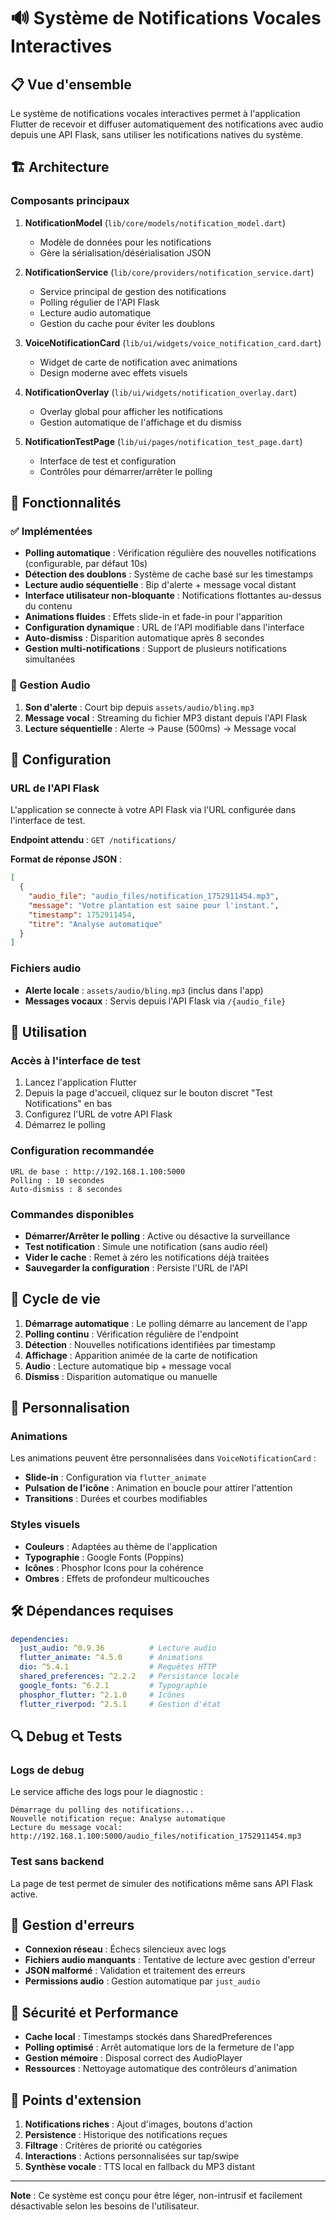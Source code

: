 # 🔊 Système de Notifications Vocales Interactives

## 📋 Vue d'ensemble

Le système de notifications vocales interactives permet à l'application Flutter de recevoir et diffuser automatiquement des notifications avec audio depuis une API Flask, sans utiliser les notifications natives du système.

## 🏗️ Architecture

### Composants principaux

1. **NotificationModel** (`lib/core/models/notification_model.dart`)
   - Modèle de données pour les notifications
   - Gère la sérialisation/désérialisation JSON

2. **NotificationService** (`lib/core/providers/notification_service.dart`)
   - Service principal de gestion des notifications
   - Polling régulier de l'API Flask
   - Lecture audio automatique
   - Gestion du cache pour éviter les doublons

3. **VoiceNotificationCard** (`lib/ui/widgets/voice_notification_card.dart`)
   - Widget de carte de notification avec animations
   - Design moderne avec effets visuels

4. **NotificationOverlay** (`lib/ui/widgets/notification_overlay.dart`)
   - Overlay global pour afficher les notifications
   - Gestion automatique de l'affichage et du dismiss

5. **NotificationTestPage** (`lib/ui/pages/notification_test_page.dart`)
   - Interface de test et configuration
   - Contrôles pour démarrer/arrêter le polling

## 🚀 Fonctionnalités

### ✅ Implémentées

- **Polling automatique** : Vérification régulière des nouvelles notifications (configurable, par défaut 10s)
- **Détection des doublons** : Système de cache basé sur les timestamps
- **Lecture audio séquentielle** : Bip d'alerte + message vocal distant
- **Interface utilisateur non-bloquante** : Notifications flottantes au-dessus du contenu
- **Animations fluides** : Effets slide-in et fade-in pour l'apparition
- **Configuration dynamique** : URL de l'API modifiable dans l'interface
- **Auto-dismiss** : Disparition automatique après 8 secondes
- **Gestion multi-notifications** : Support de plusieurs notifications simultanées

### 🎵 Gestion Audio

1. **Son d'alerte** : Court bip depuis `assets/audio/bling.mp3`
2. **Message vocal** : Streaming du fichier MP3 distant depuis l'API Flask
3. **Lecture séquentielle** : Alerte → Pause (500ms) → Message vocal

## 🔧 Configuration

### URL de l'API Flask

L'application se connecte à votre API Flask via l'URL configurée dans l'interface de test.

**Endpoint attendu** : `GET /notifications/`

**Format de réponse JSON** :
```json
[
  {
    "audio_file": "audio_files/notification_1752911454.mp3",
    "message": "Votre plantation est saine pour l'instant.",
    "timestamp": 1752911454,
    "titre": "Analyse automatique"
  }
]
```

### Fichiers audio

- **Alerte locale** : `assets/audio/bling.mp3` (inclus dans l'app)
- **Messages vocaux** : Servis depuis l'API Flask via `/{audio_file}`

## 🎯 Utilisation

### Accès à l'interface de test

1. Lancez l'application Flutter
2. Depuis la page d'accueil, cliquez sur le bouton discret "Test Notifications" en bas
3. Configurez l'URL de votre API Flask
4. Démarrez le polling

### Configuration recommandée

```
URL de base : http://192.168.1.100:5000
Polling : 10 secondes
Auto-dismiss : 8 secondes
```

### Commandes disponibles

- **Démarrer/Arrêter le polling** : Active ou désactive la surveillance
- **Test notification** : Simule une notification (sans audio réel)
- **Vider le cache** : Remet à zéro les notifications déjà traitées
- **Sauvegarder la configuration** : Persiste l'URL de l'API

## 🔄 Cycle de vie

1. **Démarrage automatique** : Le polling démarre au lancement de l'app
2. **Polling continu** : Vérification régulière de l'endpoint
3. **Détection** : Nouvelles notifications identifiées par timestamp
4. **Affichage** : Apparition animée de la carte de notification
5. **Audio** : Lecture automatique bip + message vocal
6. **Dismiss** : Disparition automatique ou manuelle

## 🎨 Personnalisation

### Animations

Les animations peuvent être personnalisées dans `VoiceNotificationCard` :
- **Slide-in** : Configuration via `flutter_animate`
- **Pulsation de l'icône** : Animation en boucle pour attirer l'attention
- **Transitions** : Durées et courbes modifiables

### Styles visuels

- **Couleurs** : Adaptées au thème de l'application
- **Typographie** : Google Fonts (Poppins)
- **Icônes** : Phosphor Icons pour la cohérence
- **Ombres** : Effets de profondeur multicouches

## 🛠️ Dépendances requises

```yaml
dependencies:
  just_audio: ^0.9.36          # Lecture audio
  flutter_animate: ^4.5.0      # Animations
  dio: ^5.4.1                  # Requêtes HTTP
  shared_preferences: ^2.2.2   # Persistance locale
  google_fonts: ^6.2.1         # Typographie
  phosphor_flutter: ^2.1.0     # Icônes
  flutter_riverpod: ^2.5.1     # Gestion d'état
```

## 🔍 Debug et Tests

### Logs de debug

Le service affiche des logs pour le diagnostic :
```
Démarrage du polling des notifications...
Nouvelle notification reçue: Analyse automatique
Lecture du message vocal: http://192.168.1.100:5000/audio_files/notification_1752911454.mp3
```

### Test sans backend

La page de test permet de simuler des notifications même sans API Flask active.

## 🚨 Gestion d'erreurs

- **Connexion réseau** : Échecs silencieux avec logs
- **Fichiers audio manquants** : Tentative de lecture avec gestion d'erreur
- **JSON malformé** : Validation et traitement des erreurs
- **Permissions audio** : Gestion automatique par `just_audio`

## 🔐 Sécurité et Performance

- **Cache local** : Timestamps stockés dans SharedPreferences
- **Polling optimisé** : Arrêt automatique lors de la fermeture de l'app
- **Gestion mémoire** : Disposal correct des AudioPlayer
- **Ressources** : Nettoyage automatique des contrôleurs d'animation

## 🎯 Points d'extension

1. **Notifications riches** : Ajout d'images, boutons d'action
2. **Persistence** : Historique des notifications reçues
3. **Filtrage** : Critères de priorité ou catégories
4. **Interactions** : Actions personnalisées sur tap/swipe
5. **Synthèse vocale** : TTS local en fallback du MP3 distant

---

**Note** : Ce système est conçu pour être léger, non-intrusif et facilement désactivable selon les besoins de l'utilisateur.